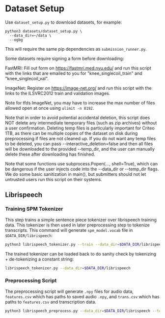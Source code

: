 # Dataset Setup
Use `dataset_setup.py` to download datasets, for example:
```
python3 datasets/dataset_setup.py \
  --data_dir=~/data \
  --ogbg
```

This will require the same pip dependencies as `submission_runner.py`.

Some datasets require signing a form before downloading:

FastMRI:
Fill out form on https://fastmri.med.nyu.edu/ and run this script with the
links that are emailed to you for "knee_singlecoil_train" and
"knee_singlecoil_val".

ImageNet:
Register on https://image-net.org/ and run this script with the links to the
ILSVRC2012 train and validation images.

Note for tfds ImageNet, you may have to increase the max number of files allowed
open at once using `ulimit -n 8192`.

Note that in order to avoid potential accidental deletion, this script does NOT
delete any intermediate temporary files (such as zip archives) without a user
confirmation. Deleting temp files is particularly important for Criteo 1TB, as
there can be multiple copies of the dataset on disk during preprocessing if
files are not cleaned up. If you do not want any temp files to be deleted, you
can pass --interactive_deletion=false and then all files will be downloaded to
the provided --temp_dir, and the user can manually delete these after
downloading has finished.

Note that some functions use subprocess.Popen(..., shell=True), which can be
dangerous if the user injects code into the --data_dir or --temp_dir flags. We
do some basic sanitization in main(), but submitters should not let untrusted
users run this script on their systems.

## Librispeech

### Training SPM Tokenizer
This step trains a simple sentence piece tokenizer over librispeech training data.
This tokenizer is then used in later preprocessing step to tokenize transcripts.
This command will generate `spm_model.vocab` file in `$DATA_DIR/librispeech`:
```bash
python3 librispeech_tokenizer.py --train --data_dir=$DATA_DIR/librispeech
```

The trained tokenizer can be loaded back to do sanity check by tokenizing + de-tokenizing a constant string:
```bash
librispeech_tokenizer.py --data_dir=$DATA_DIR/librispeech
```

### Preprocessing Script
The preprocessing script will generate `.npy` files for audio data, `features.csv` which has paths to saved audio `.npy`, and `trans.csv` which has paths to `features.csv` and transcription data.

```bash
python3 librispeech_preprocess.py --data_dir=$DATA_DIR/librispeech --tokenizer_vocab_path=$DATA_DIR/librispeech/spm_model.vocab
```
